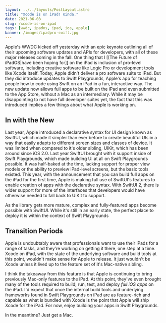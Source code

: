 ```yaml
---
layout: ../../layouts/PostLayout.astro
title: "Xcode is on iPad! Kinda."
date: 2021-06-08
slug: /xcode-is-on-ipad
tags: [wwdc, ipados, ipad, ios, apple]
banner: /images/ipadpro-swift.jpg
---
```


Apple's WWDC kicked off yesterday with an epic keynote outlining all of their upcoming software updates and APIs for developers, with all of these major releases coming in the fall. One thing that I [[The Future of iPadOS|have been hoping for]] on the iPad is inclusion of pro-level software, including creative software like Logic Pro or development tools like Xcode itself. Today, Apple didn't deliver a pro software suite to iPad. But they did introduce updates to Swift Playgrounds, Apple's app for teaching people how to code using Swift on an iPad in a fun, interactive way. The new update now allows full apps to be built on the iPad and even submitted to the App Store, without a Mac as an intermediary. While it may be disappointing to not have full developer suites yet, the fact that this was introduced implies a few things about what Apple is working on.

## In with the New

Last year, Apple introduced a declarative syntax for UI design known as SwiftUI, which made it simpler than ever before to create beautiful UIs in a way that easily adapts to different screen sizes and classes of device. It was limited when compared to it's older sibling, UIKit, which has been around since iOS 2.0. Last year SwiftUI brought with it support inside of Swift Playgrounds, which made building UI at all on Swift Playgrounds possible. It was half-baked at the time, lacking support for proper view models or the ability to preview iPad-level screens, but the basic tools existed. This year, with the announcement that you can build full apps on the iPad for the first time, Apple is making full use of SwiftUI's features to enable creation of apps with the declarative syntax. With SwiftUI 2, there is wider support for more of the interfaces that developers would have otherwise needed to fall back to UIKit to support.

As the library gets more mature, complex and fully-featured apps become possible with SwiftUI. While it's still in an early state, the perfect place to deploy it is within the context of Swift Playgrounds

## Transition Periods

Apple is undoubtably aware that professionals want to use their iPads for a range of tasks, and they're working on getting it there, one step at a time. Xcode on iPad, with the state of the underlying software and build tools at this point, wouldn't make sense for Apple to release. It just wouldn't be Xcode unless it lived up to the feature set of it's Mac-native sibling.

I think the takeaway from this feature is that Apple is continuing to bring previously Mac-only features to the iPad. At this point, they've even brought many of the tools required to build, run, test, and deploy _full iOS apps_ on the iPad. I'd expect that once the internal build tools and underlying frameworks found in Swift Playgrounds on iPad are as feature-rich and capable as what is bundled with Xcode is the point that Apple will ship Xcode for the iPad. For now, enjoy building your apps in Swift Playgrounds.

In the meantime? Just get a Mac.
